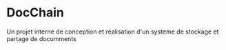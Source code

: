 # DocChain
Un projet interne de conception et réalisation d'un systeme de stockage et partage de documments
